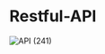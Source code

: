 # Restful-API



![API (241)](https://user-images.githubusercontent.com/82499435/185807292-b1f96333-0e90-4bf5-a7de-d1459de26a53.png)
